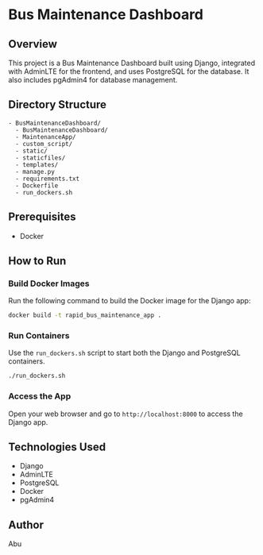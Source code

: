 
# Bus Maintenance Dashboard

## Overview
This project is a Bus Maintenance Dashboard built using Django, integrated with AdminLTE for the frontend, and uses PostgreSQL for the database. It also includes pgAdmin4 for database management.

## Directory Structure
```
- BusMaintenanceDashboard/
  - BusMaintenanceDashboard/
  - MaintenanceApp/
  - custom_script/
  - static/
  - staticfiles/
  - templates/
  - manage.py
  - requirements.txt
  - Dockerfile
  - run_dockers.sh
```

## Prerequisites
- Docker

## How to Run

### Build Docker Images
Run the following command to build the Docker image for the Django app:
```bash
docker build -t rapid_bus_maintenance_app .
```

### Run Containers
Use the `run_dockers.sh` script to start both the Django and PostgreSQL containers.
```bash
./run_dockers.sh
```

### Access the App
Open your web browser and go to `http://localhost:8000` to access the Django app.

## Technologies Used
- Django
- AdminLTE
- PostgreSQL
- Docker
- pgAdmin4

## Author
Abu
